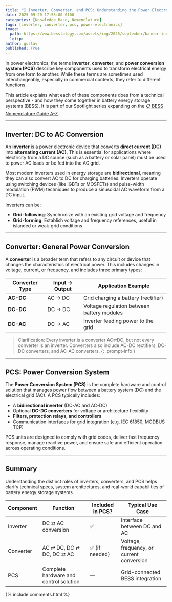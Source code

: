 ```yaml
---
title: "🔌 Inverter, Converter, and PCS: Understanding the Power Electronics in BESS"
date: 2025-09-20 17:55:00 0100
categories: [Knowledge Base, Nomenclature]
tags: [inverter, converter, pcs, power-electronics]
image:
  path: https://www.besstology.com/assets/img/2025/september/banner-inverter-converter-pcs.png
  lqtip:
author: gustav
published: True
---
```


In power electronics, the terms **inverter**, **converter**, and **power conversion system (PCS)** describe key components used to transform electrical energy from one form to another. While these terms are sometimes used interchangeably, especially in commercial contexts, they refer to different functions.

This article explains what each of these components does from a technical perspective - and how they come together in battery energy storage systems (BESS). It is part of our Spotlight series expanding on the [📋 BESS Nomenclature Guide A-Z](https://www.besstology.com/posts/knowledge-base-nomenclature/).

---

## Inverter: DC to AC Conversion

An **inverter** is a power electronic device that converts **direct current (DC)** into **alternating current (AC)**. This is essential for applications where electricity from a DC source (such as a battery or solar panel) must be used to power AC loads or be fed into the AC grid.

Most modern inverters used in energy storage are **bidirectional**, meaning they can also convert AC to DC for charging batteries. Inverters operate using switching devices (like IGBTs or MOSFETs) and pulse-width modulation (PWM) techniques to produce a sinusoidal AC waveform from a DC input.

Inverters can be:
- **Grid-following**: Synchronize with an existing grid voltage and frequency
- **Grid-forming**: Establish voltage and frequency references, useful in islanded or weak-grid conditions

---

## Converter: General Power Conversion

A **converter** is a broader term that refers to any circuit or device that changes the characteristics of electrical power. This includes changes in voltage, current, or frequency, and includes three primary types:

| Converter Type | Input → Output | Application Example                  |
|----------------|----------------|--------------------------------------|
| **AC-DC**      | AC → DC        | Grid charging a battery (rectifier)  |
| **DC-DC**      | DC → DC        | Voltage regulation between battery modules |
| **DC-AC**      | DC → AC        | Inverter feeding power to the grid   |

> Clarification: Every inverter is a converter AC⇄DC, but not every converter is an inverter. Converters also include AC-DC rectifiers, DC-DC converters, and AC-AC converters.
{: .prompt-info }
---

## PCS: Power Conversion System

The **Power Conversion System (PCS)** is the complete hardware and control solution that manages power flow between a battery system (DC) and the electrical grid (AC). A PCS typically includes:

- A **bidirectional inverter** (DC-AC and AC-DC)
- Optional **DC-DC converters** for voltage or architecture flexibility
- **Filters, protection relays, and controllers**
- Communication interfaces for grid integration (e.g. IEC 61850, MODBUS TCP)

PCS units are designed to comply with grid codes, deliver fast frequency response, manage reactive power, and ensure safe and efficient operation across operating conditions.

---

## Summary
Understanding the distinct roles of inverters, converters, and PCS helps clarify technical specs, system architectures, and real-world capabilities of battery energy storage systems.

| Component | Function                    | Included in PCS? | Typical Use Case                |
|----------|-----------------------------|------------------|----------------------------------|
| Inverter | DC ⇄ AC conversion          | ✅               | Interface between DC and AC      |
| Converter| AC ⇄ DC, DC ⇄ DC, DC ⇄ AC   | ✅ (if needed)    | Voltage, frequency, or current conversion |
| PCS      | Complete hardware and control solution | —                | Grid-connected BESS integration  |

{% include comments.html %}
